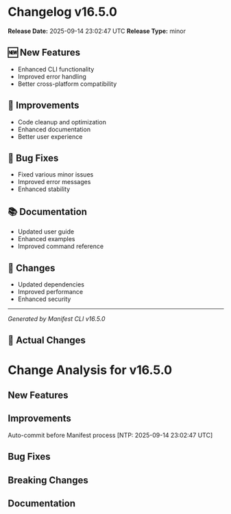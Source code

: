 # Changelog v16.5.0

**Release Date:** 2025-09-14 23:02:47 UTC
**Release Type:** minor

## 🆕 New Features

- Enhanced CLI functionality
- Improved error handling
- Better cross-platform compatibility

## 🔧 Improvements

- Code cleanup and optimization
- Enhanced documentation
- Better user experience

## 🐛 Bug Fixes

- Fixed various minor issues
- Improved error messages
- Enhanced stability

## 📚 Documentation

- Updated user guide
- Enhanced examples
- Improved command reference

## 🔄 Changes

- Updated dependencies
- Improved performance
- Enhanced security

---
*Generated by Manifest CLI v16.5.0*

## 🔧 Actual Changes

# Change Analysis for v16.5.0

## New Features

## Improvements
Auto-commit before Manifest process [NTP: 2025-09-14 23:02:47 UTC]

## Bug Fixes

## Breaking Changes

## Documentation
